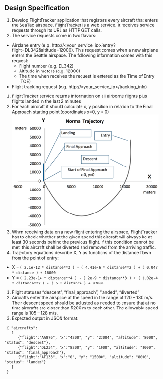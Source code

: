 ## Design Specification

1. Develop FlightTracker application that registers every aircraft that enters the SeaTac airspace. FlightTracker is a web service. It receives service requests through its URL as HTTP GET calls.
1. The service requests come in two flavors:
 * Airplane entry (e.g. http://<your_service_ip>/entry?flight=DL342&altitude=12000). This request comes when a new airplane enters the Seattle airspace. The following information comes with this request:
    * Flight number (e.g. DL342)
    * Altitude in meters (e.g. 12000)
    * The time when receives the request is entered as the Time of Entry (TOE)
 * Flight tracking request (e.g. http://<your_service_ip>/tracking_info)
1. FlightTracker service returns information on all airborne flights plus flights landed in the last 2 minutes
1. For each aircraft it should calculate x, y position in relation to the Final Approach starting point (coordinates x=0, y = 0)
   <img src="https://raw.githubusercontent.com/jmodjeska/flighttracker/master/docs/images/trajectory.png" width=500px>
1. When receiving data on a new flight entering the airspace, FlightTracker has to check whether at the given speed this aircraft will always be at least 30 seconds behind the previous flight. If this condition cannot be met, this aircraft shall be diverted and removed from the arriving traffic.
1. Trajectory equations describe X, Y as functions of the distance flown from the point of entry:
 * X = `( 2.1e-12 * distance**3 ) - ( 4.41e-6 * distance**2 ) + ( 0.047 * distance ) + 16000`
 * Y = `( 2.23e-14 * distance**4 ) - ( 2e-9 * distance**3 ) + ( 1.02e-4 * distance**2 ) - ( 5 * distance ) + 47000`
1. Flight statuses “descent”, “final_approach”, “landed”, “diverted”
1. Aircrafts enter the airspace at the speed in the range of 120 – 130 m/s. Their descent speed should be adjusted as needed to ensure that at no time aircrafts are closer than 5200 m to each other. The allowable speed range is 105 – 128 m/s.
1. Expected output in JSON format: 

 ```
  { "aircrafts": 
    [ 
       {"flight":"AA876", "x":"4200", "y": "23004", "altitude": "8000", "status": "descent"}, 
       {"flight":"DL234", "x":"8200", "y": "1000", "altitude": "8000", "status": "final_approach"}, 
       {"flight":"AF133", "x":"0", "y": "15000", "altitude": "8000", "status": "landed"} 
    ] 
  }
 ```
